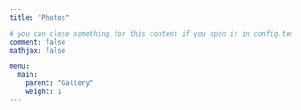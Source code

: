 ```yaml
---
title: "Photos"

# you can close something for this content if you open it in config.toml.
comment: false
mathjax: false

menu:
  main:
    parent: "Gallery"
    weight: 1
---
```

